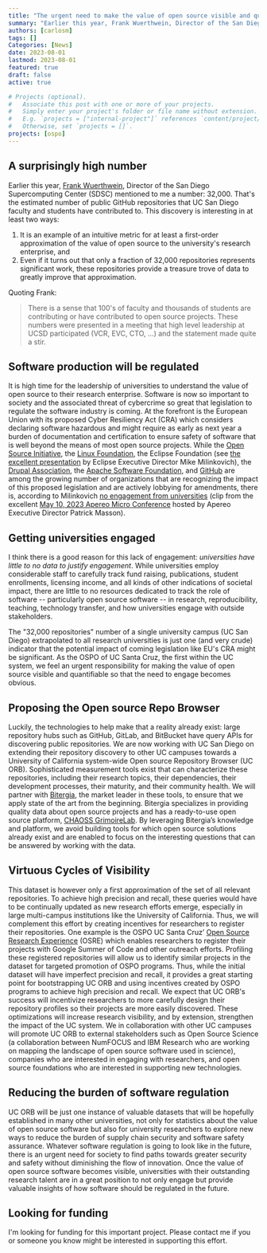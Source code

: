 ```yaml
---
title: "The urgent need to make the value of open source visible and quantifiable to university leadership" 
summary: "Earlier this year, Frank Wuerthwein, Director of the San Diego Supercomputing Center (SDSC) mentioned to me a number: 32,000. That's the estimated number of public GitHub repositories that UC San Diego faculty and students have contributed to."
authors: [carlosm]
tags: []
Categories: [News]
date: 2023-08-01
lastmod: 2023-08-01
featured: true
draft: false
active: true

# Projects (optional).
#   Associate this post with one or more of your projects.
#   Simply enter your project's folder or file name without extension.
#   E.g. `projects = ["internal-project"]` references `content/project/deep-learning/index.md`.
#   Otherwise, set `projects = []`.
projects: [ospo]
---
```


## A surprisingly high number

Earlier this year, [Frank Wuerthwein](https://www.sdsc.edu//research/researcher_spotlight/wuerthwein_frank.html), Director of the San Diego Supercomputing Center (SDSC) mentioned to me a number: 32,000. That's the estimated number of public GitHub repositories that UC San Diego faculty and students have contributed to. This discovery is interesting in at least two ways: 
1. It is an example of an intuitive metric for at least a first-order approximation of the value of open source to the university's research enterprise, and 
2. Even if it turns out that only a fraction of 32,000 repositories represents significant work, these repositories provide a treasure trove of data to greatly improve that approximation.  

Quoting Frank: 
> There is a sense that 100's of faculty and thousands of students are contributing or have contributed to open source projects. These numbers were presented in a meeting that high level leadership at UCSD participated (VCR, EVC, CTO, …) and the statement made quite a stir.  

## Software production will be regulated

It is high time for the leadership of universities to understand the value of open source to their research enterprise. Software is now so important to society and the associated threat of cybercrime so great that legislation to regulate the software industry is coming. At the forefront is the European Union with its proposed Cyber Resiliency Act (CRA) which considers declaring software hazardous and might require as early as next year a burden of documentation and certification to ensure safety of software that is well beyond the means of most open source projects. While the [Open Source Initiative](https://blog.opensource.org/convening-public-benefit-and-charitable-foundations-working-in-open-domains/), the [Linux Foundation](https://linuxfoundation.eu/cyber-resilience-act), the Eclipse Foundation (see [the excellent presentation](https://www.youtube.com/watch?v=AmsM5_5QO5A) by Eclipse Executive Director Mike Milinkovich), the [Drupal Association](https://www.drupal.org/association/blog/open-source-unity-joint-concerns-over-the-proposed-cyber-resilience-act-in-the-eu), the [Apache Software Foundation](https://news.apache.org/foundation/entry/save-open-source-the-impending-tragedy-of-the-cyber-resilience-act), and [GitHub](https://github.blog/2023-07-12-no-cyber-resilience-without-open-source-sustainability/) are among the growing number of organizations that are recognizing the impact of this proposed legislation and are actively lobbying for amendments, there is, according to Milinkovich [no engagement from universities](https://youtube.com/clip/UgkxLtjHxiGQg1wdib79Q3AsvKqTZHBUxbGg) (clip from the excellent [May 10, 2023 Apereo Micro Conference](https://youtu.be/Nedn2T06auI) hosted by Apereo Executive Director Patrick Masson). 

## Getting universities engaged 

I think there is a good reason for this lack of engagement: _universities have little to no data to justify engagement_. While universities employ considerable staff to carefully track fund raising, publications, student enrollments, licensing income, and all kinds of other indications of societal impact, there are little to no resources dedicated to track the role of software --  particularly open source software -- in research, reproducibility, teaching, technology transfer, and how universities engage with outside stakeholders. 

The "32,000 repositories" number of a single university campus (UC San Diego) extrapolated to all research universities is just one (and very crude) indicator that the potential impact of coming legislation like EU's CRA might be significant. As the OSPO of UC Santa Cruz, the first within the UC system, we feel an urgent responsibility for making the value of open source visible and quantifiable so that the need to engage becomes obvious. 

## Proposing the Open source Repo Browser

Luckily, the technologies to help make that a reality already exist: large repository hubs such as GitHub, GitLab, and BitBucket have query APIs for discovering public repositories. We are now working with UC San Diego on extending their repository discovery to other UC campuses towards a University of California system-wide Open source Repository Browser (UC ORB). Sophisticated measurement tools exist that can characterize these repositories, including their research topics, their dependencies, their development processes, their maturity, and their community health. We will partner with [Bitergia](https://bitergia.com/bitergia-analytics/), the market leader in these tools, to ensure that we apply state of the art from the beginning. Bitergia specializes in providing quality data about open source projects and has a ready-to-use open source platform, [CHAOSS GrimoireLab](https://chaoss.github.io/grimoirelab/). By leveraging Bitergia’s knowledge and platform, we avoid building tools for which open source solutions already exist and are enabled to focus on the interesting questions that can be answered by working with the data.  

## Virtuous Cycles of Visibility

This dataset is however only a first approximation of the set of all relevant repositories. To achieve high precision and recall, these queries would have to be continually updated as new research efforts emerge, especially in large multi-campus institutions like the University of California. Thus, we will complement this effort by creating incentives for researchers to register their repositories. One example is the OSPO UC Santa Cruz’ [Open Source Research Experience](https://ospo.ucsc.edu/osre) (OSRE) which enables researchers to register their projects with Google Summer of Code and other outreach efforts. Profiling these registered repositories will allow us to identify similar projects in the dataset for targeted promotion of OSPO programs. Thus, while the initial dataset will have imperfect precision and recall, it provides a great starting point for bootstrapping UC ORB and using incentives created by OSPO programs to achieve high precision and recall. We expect that UC ORB's success will incentivize researchers to more carefully design their repository profiles so their projects are more easily discovered. These optimizations will increase research visibility, and by extension, strengthen the impact of the UC system. We in collaboration with other UC campuses will promote UC ORB to external stakeholders such as Open Source Science (a collaboration between NumFOCUS and IBM Research who are working on mapping the landscape of open source software used in science), companies who are interested in engaging with researchers, and open source foundations who are interested in supporting new technologies.

## Reducing the burden of software regulation

UC ORB will be just one instance of valuable datasets that will be hopefully established in many other universities, not only for statistics about the value of open source software but also for university researchers to explore new ways to reduce the burden of supply chain security and software safety assurance. Whatever software regulation is going to look like in the future, there is an urgent need for society to find paths towards greater security and safety without diminishing the flow of innovation. Once the value of open source software becomes visible, universities with their outstanding research talent are in a great position to not only engage but provide valuable insights of how software should be regulated in the future.

## Looking for funding

I'm looking for funding for this important project. Please contact me if you or someone you know might be interested in supporting this effort.
